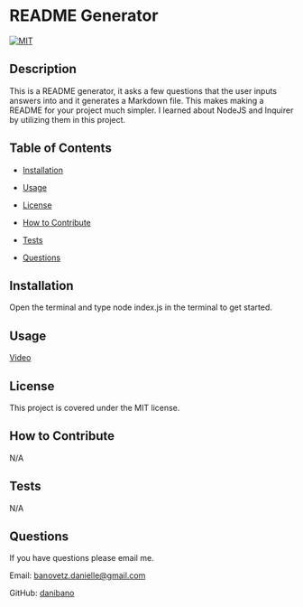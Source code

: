 
  # README Generator
  [![MIT](https://img.shields.io/badge/license-MIT-blue)](https://spdx.org/licenses/MIT.html)

  ## Description
  This is a README generator, it asks a few questions that the user inputs answers into and it generates a Markdown file. This makes making a README for your project much simpler. I learned about NodeJS and Inquirer by utilizing them in this project.

  ## Table of Contents
  - [Installation](#installation)
  - [Usage](#usage)

  - [License](#license)
  - [How to Contribute](#how-to-contribute)
  - [Tests](#test)
  - [Questions](#questions)

  ## Installation
  Open the terminal and type node index.js in the terminal to get started.

  ## Usage
  [Video](https://drive.google.com/file/d/1brqOjeQuzVch2Aw4EiERsqlDzMam39sB/view)
  
  ## License 
 This project is covered under the MIT license.

  ## How to Contribute
  N/A

  ## Tests
  N/A

  ## Questions
  If you have questions please email me.

  Email: banovetz.danielle@gmail.com

  GitHub: [danibano](https://github.com/danibano)

